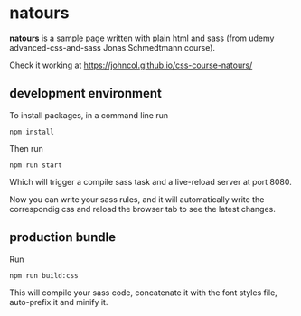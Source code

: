 # natours

**natours** is a sample page written with plain html and sass (from udemy advanced-css-and-sass Jonas Schmedtmann course).

Check it working at https://johncol.github.io/css-course-natours/

## development environment

To install packages, in a command line run

    npm install

Then run

    npm run start

Which will trigger a compile sass task and a live-reload server at port 8080.

Now you can write your sass rules, and it will automatically write the correspondig css and reload the browser tab to see the latest changes.

## production bundle

Run 

    npm run build:css

This will compile your sass code, concatenate it with the font styles file, auto-prefix it and minify it.
